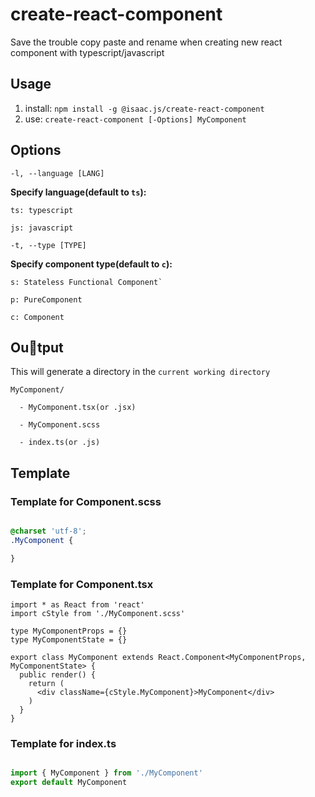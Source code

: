 # create-react-component

Save the trouble copy paste and rename when creating new react component with typescript/javascript

## Usage

1. install: `npm install -g @isaac.js/create-react-component`
2. use: `create-react-component [-Options] MyComponent`

## Options

`-l, --language [LANG]`

  **Specify language(default to `ts`):**

    ts: typescript

    js: javascript

`-t, --type [TYPE]`

  **Specify component type(default to `c`):**

    s: Stateless Functional Component`

    p: PureComponent

    c: Component

## Output

This will generate a directory in the `current working directory`

```shell
MyComponent/

  - MyComponent.tsx(or .jsx)

  - MyComponent.scss

  - index.ts(or .js)

```

## Template

### Template for Component.scss


```scss

@charset 'utf-8';
.MyComponent {

}

```

### Template for Component.tsx

``` tsx
import * as React from 'react'
import cStyle from './MyComponent.scss'

type MyComponentProps = {}
type MyComponentState = {}

export class MyComponent extends React.Component<MyComponentProps, MyComponentState> {
  public render() {
    return (
      <div className={cStyle.MyComponent}>MyComponent</div>
    )
  }
}

```

### Template for index.ts

```ts

import { MyComponent } from './MyComponent'
export default MyComponent

```
